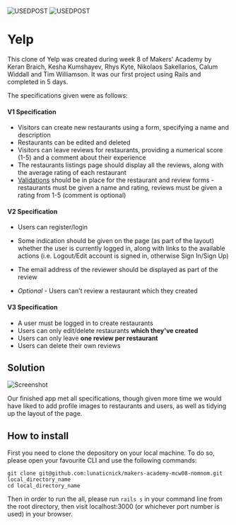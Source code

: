 ![USEDPOST](https://img.shields.io/badge/USES-RAILS-red.svg?style=for-the-badge) ![USEDPOST](https://img.shields.io/badge/USES-GIT-orange.svg?style=for-the-badge)


# Yelp

This clone of Yelp was created during week 8 of Makers' Academy by Keran Braich, Kesha Kumshayev, Rhys Kyte, Nikolaos Sakellarios, Calum Widdall and Tim Williamson. It was our first project using Rails and completed in 5 days.

The specifications given were as follows:

#### V1 Specification

- Visitors can create new restaurants using a form, specifying a name and description
- Restaurants can be edited and deleted
- Visitors can leave reviews for restaurants, providing a numerical score (1-5) and a comment about their experience
- The restaurants listings page should display all the reviews, along with the average rating of each restaurant
- [Validations](https://github.com/makersacademy/course/blob/master/walkthroughs/validations.md) should be in place for the restaurant and review forms - restaurants must be given a name and rating, reviews must be given a rating from 1-5 (comment is optional)

#### V2 Specification

* Users can register/login

* Some indication should be given on the page (as part of the layout) whether the user is currently logged in, along with links to the available actions (i.e. Logout/Edit account is signed in, otherwise Sign In/Sign Up)
* The email address of the reviewer should be displayed as part of the review
* *Optional* - Users can't review a restaurant which they created

#### V3 Specification

* A user must be logged in to create restaurants
* Users can only edit/delete restaurants **which they've created**
* Users can only leave **one review per restaurant**
* Users can delete their own reviews

## Solution
![Screenshot](/public/NomNom-screenshot.png)

Our finished app met all specifications, though given more time we would have liked to add profile images to restaurants and users, as well as tidying up the layout of the page.


## How to install

First you need to clone the depository on your local machine. To do so, please open your favourite CLI and use the following commands:

```
git clone git@github.com:lunaticnick/makers-academy-mcw08-nomnom.git local_directory_name
cd local_directory_name
```

Then in order to run the all, please run ```rails s``` in your command line from the root directory, then visit localhost:3000 (or whichever port number is used) in your browser.
